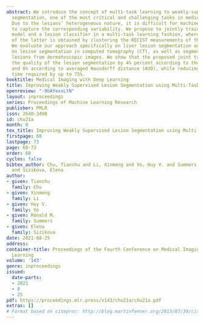```yaml
---
abstract: We introduce the concept of multi-task learning to weakly-supervised lesion
  segmentation, one of the most critical and challenging tasks in medical imaging.
  Due to the lesions’ heterogeneous nature, it is difficult for machine learning models
  to capture the corresponding variability. We propose to jointly train a lesion segmentation
  model and a lesion classifier in a multi-task learning fashion, where the supervision
  of the latter is obtained by clustering the RECIST measurements of the lesions.
  We evaluate our approach specifically on liver lesion segmentation and more generally
  on lesion segmentation in computed tomography (CT), as well as segmentation of skin
  lesions from dermatoscopic images. We show that the proposed joint training improves
  the quality of the lesion segmentation by 4% percent according to the Dice coefficient
  and 6% according to averaged Hausdorff distance (AVD), while reducing the training
  time required by up to 75%.
booktitle: Medical Imaging with Deep Learning
title: Improving Weakly Supervised Lesion Segmentation using Multi-Task Learning
openreview: "-9bAYexxLtN"
layout: inproceedings
series: Proceedings of Machine Learning Research
publisher: PMLR
issn: 2640-3498
id: chu21a
month: 0
tex_title: Improving Weakly Supervised Lesion Segmentation using Multi-Task Learning
firstpage: 60
lastpage: 73
page: 60-73
order: 60
cycles: false
bibtex_author: Chu, Tianshu and Li, Xinmeng and Vo, Huy V. and Summers, Ronald M.
  and Sizikova, Elena
author:
- given: Tianshu
  family: Chu
- given: Xinmeng
  family: Li
- given: Huy V.
  family: Vo
- given: Ronald M.
  family: Summers
- given: Elena
  family: Sizikova
date: 2021-08-25
address:
container-title: Proceedings of the Fourth Conference on Medical Imaging with Deep
  Learning
volume: '143'
genre: inproceedings
issued:
  date-parts:
  - 2021
  - 8
  - 25
pdf: https://proceedings.mlr.press/v143/chu21a/chu21a.pdf
extras: []
# Format based on citeproc: http://blog.martinfenner.org/2013/07/30/citeproc-yaml-for-bibliographies/
---
```

